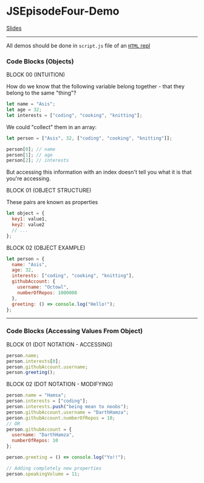 # JSEpisodeFour-Demo

[Slides](https://docs.google.com/presentation/d/1Ot0baOn9wZZo8OEw47ZOyZSML3BcRWKuODpx3EGu8pI)

---

All demos should be done in `script.js` file of an [`HTML` repl](https://repl.it/languages/html)

### Code Blocks (Objects)

BLOCK 00 (INTUITION)

How do we know that the following variable belong together - that they belong to the same "thing"?

```javascript
let name = "Asis";
let age = 32;
let interests = ["coding", "cooking", "knitting"];
```

We could "collect" them in an array:

```javascript
let person = ["Asis", 32, ["coding", "cooking", "knitting"]];

person[0]; // name
person[1]; // age
person[2]; // interests
```

But accessing this information with an index doesn't tell you what it is that you're accessing.

BLOCK 01 (OBJECT STRUCTURE)

These pairs are known as properties

```javascript
let object = {
  key1: value1,
  key2: value2
  // ...
};
```

BLOCK 02 (OBJECT EXAMPLE)

```javascript
let person = {
  name: "Asis",
  age: 32,
  interests: ["coding", "cooking", "knitting"],
  githubAccount: {
    username: "Octowl",
    numberOfRepos: 1000000
  },
  greeting: () => console.log("Hello!");
};
```

---

### Code Blocks (Accessing Values From Object)

BLOCK 01 (DOT NOTATION - ACCESSING)

```javascript
person.name;
person.interests[0];
person.githubAccount.username;
person.greeting();
```

BLOCK 02 (DOT NOTATION - MODIFYING)

```javascript
person.name = "Hamsa";
person.interests = ["coding"];
person.interests.push("being mean to noobs");
person.githubAccount.username = "DarthHamza";
person.githubAccount.numberOfRepos = 10;
// OR
person.githubAccount = {
  username: "DarthHamza",
  numberOfRepos: 10
};

person.greeting = () => console.log("Yo!!");

// Adding completely new properties
person.speakingVolume = 11;
```
